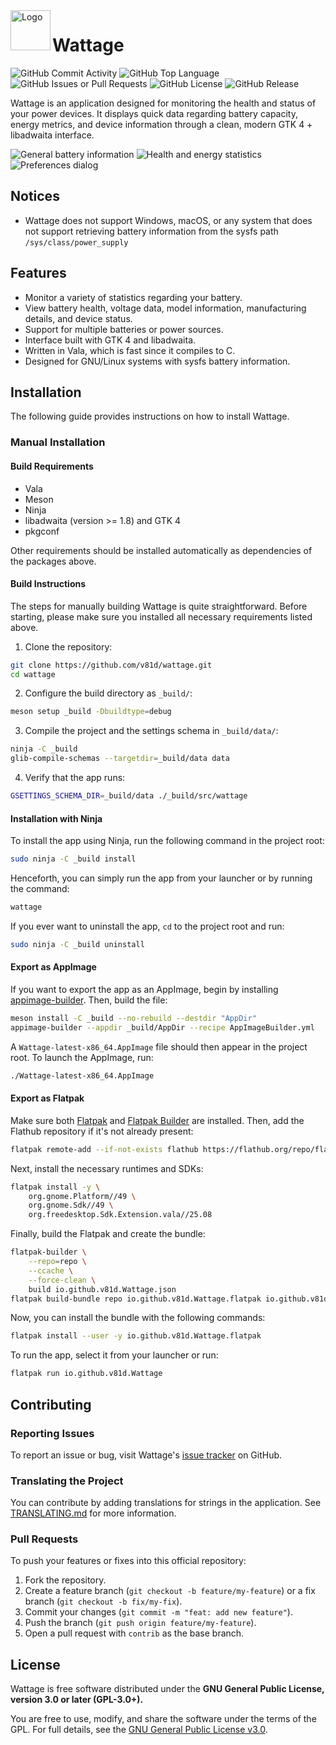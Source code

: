 <img align="left" src="data/icons/hicolor/scalable/apps/io.github.v81d.Wattage.svg" alt="Logo" width="64"/> 

# Wattage

![GitHub Commit Activity](https://img.shields.io/github/commit-activity/w/v81d/wattage)
![GitHub Top Language](https://img.shields.io/github/languages/top/v81d/wattage)
![GitHub Issues or Pull Requests](https://img.shields.io/github/issues/v81d/wattage)
![GitHub License](https://img.shields.io/github/license/v81d/wattage)
![GitHub Release](https://img.shields.io/github/v/release/v81d/wattage)

Wattage is an application designed for monitoring the health and status of your power devices. It displays quick data regarding battery capacity, energy metrics, and device information through a clean, modern GTK 4 + libadwaita interface.

![General battery information](demo/screenshot_0.png)
![Health and energy statistics](demo/screenshot_1.png)
![Preferences dialog](demo/screenshot_2.png)

## Notices

- Wattage does not support Windows, macOS, or any system that does not support retrieving battery information from the sysfs path `/sys/class/power_supply`

## Features

- Monitor a variety of statistics regarding your battery.
- View battery health, voltage data, model information, manufacturing details, and device status.
- Support for multiple batteries or power sources.
- Interface built with GTK 4 and libadwaita.
- Written in Vala, which is fast since it compiles to C.
- Designed for GNU/Linux systems with sysfs battery information.

## Installation

The following guide provides instructions on how to install Wattage.

### Manual Installation

#### Build Requirements

- Vala
- Meson
- Ninja
- libadwaita (version >= 1.8) and GTK 4
- pkgconf

Other requirements should be installed automatically as dependencies of the packages above.

#### Build Instructions

The steps for manually building Wattage is quite straightforward. Before starting, please make sure you installed all necessary requirements listed above.

1. Clone the repository:

```bash
git clone https://github.com/v81d/wattage.git
cd wattage
```

2. Configure the build directory as `_build/`:

```bash
meson setup _build -Dbuildtype=debug
```

3. Compile the project and the settings schema in `_build/data/`:

```bash
ninja -C _build
glib-compile-schemas --targetdir=_build/data data
```

4. Verify that the app runs:

```bash
GSETTINGS_SCHEMA_DIR=_build/data ./_build/src/wattage
```

#### Installation with Ninja

To install the app using Ninja, run the following command in the project root:

```bash
sudo ninja -C _build install
```

Henceforth, you can simply run the app from your launcher or by running the command:

```bash
wattage
```

If you ever want to uninstall the app, `cd` to the project root and run:

```bash
sudo ninja -C _build uninstall
```

#### Export as AppImage

If you want to export the app as an AppImage, begin by installing [appimage-builder](https://github.com/AppImageCrafters/appimage-builder). Then, build the file:

```bash
meson install -C _build --no-rebuild --destdir "AppDir"
appimage-builder --appdir _build/AppDir --recipe AppImageBuilder.yml
```

A `Wattage-latest-x86_64.AppImage` file should then appear in the project root. To launch the AppImage, run:

```bash
./Wattage-latest-x86_64.AppImage
```

#### Export as Flatpak

Make sure both [Flatpak](https://flatpak.org) and [Flatpak Builder](https://github.com/flatpak/flatpak-builder) are installed. Then, add the Flathub repository if it's not already present:

```bash
flatpak remote-add --if-not-exists flathub https://flathub.org/repo/flathub.flatpakrepo
```

Next, install the necessary runtimes and SDKs:

```bash
flatpak install -y \
    org.gnome.Platform//49 \
    org.gnome.Sdk//49 \
    org.freedesktop.Sdk.Extension.vala//25.08
```

Finally, build the Flatpak and create the bundle:

```bash
flatpak-builder \
    --repo=repo \
    --ccache \
    --force-clean \
    build io.github.v81d.Wattage.json
flatpak build-bundle repo io.github.v81d.Wattage.flatpak io.github.v81d.Wattage
```

Now, you can install the bundle with the following commands:

```bash
flatpak install --user -y io.github.v81d.Wattage.flatpak
```

To run the app, select it from your launcher or run:

```bash
flatpak run io.github.v81d.Wattage
```

## Contributing

### Reporting Issues

To report an issue or bug, visit Wattage's [issue tracker](https://github.com/v81d/wattage/issues) on GitHub.

### Translating the Project

You can contribute by adding translations for strings in the application. See [TRANSLATING.md](TRANSLATING.md) for more information.

### Pull Requests

To push your features or fixes into this official repository:

1. Fork the repository.
2. Create a feature branch (`git checkout -b feature/my-feature`) or a fix branch (`git checkout -b fix/my-fix`).
3. Commit your changes (`git commit -m "feat: add new feature"`).
4. Push the branch (`git push origin feature/my-feature`).
5. Open a pull request with `contrib` as the base branch.

## License

Wattage is free software distributed under the **GNU General Public License, version 3.0 or later (GPL-3.0+).**

You are free to use, modify, and share the software under the terms of the GPL.
For full details, see the [GNU General Public License v3.0](https://www.gnu.org/licenses/gpl-3.0.html).
